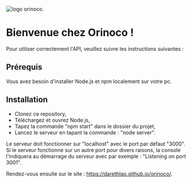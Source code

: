 ![logo orinoco.](https://darethlao.github.io/orinoco/images/petit_logo_orinoco.png)
# Bienvenue chez Orinoco !
Pour utiliser correctement l'API, veuillez suivre les instructions suivantes :
## Prérequis
Vous avez besoin d'installer Node.js et npm localement sur votre pc.
## Installation
* Clonez ce repository,
* Téléchargez et ouvrez Node.js,
* Tapez la commande "npm start" dans le dossier du projet,
* Lancez le serveur en tapant la commande : "node server".

Le serveur doit fonctionner sur "localhost" avec le port par défaut "3000". 
Si le serveur fonctionne sur un autre port pour divers raisons, la console l'indiquera au démarrage du serveur avec par exemple : "Listening on port 3001".

Rendez-vous ensuite sur le site : https://darethlao.github.io/orinoco/.
